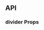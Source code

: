 ## API

### divider Props

<field-table :data="dividerProps"/>

<script setup>
import { ref } from 'vue';
const dividerProps = ref([
  {
    name: 'direction',
    desc: '分割线的方向，是水平还是竖直',
    type: "`'horizontal' | 'vertical'`",
    value: "`'horizontal'`",
  },
  {
    name: 'orientation',
    desc: '分割线文字的位置',
    type: "`'left' | 'center' | 'right'`",
    value: "`'center'`",
  },
  {
    name: 'type',
    desc: '分割线样式类型 (2.35.0+)',
    type: "`'solid' | 'dashed' | 'dotted' | 'double'`",
    value: '-',
  },
  {
    name: 'size',
    desc: '分割线宽度/高度 (2.35.0+)',
    type: '`number`',
    value: '-',
  },
  {
    name: 'margin',
    desc: '分割线上下 margin (垂直方向时为左右 margin) (2.35.0+)',
    type: '`number | string`',
    value: '-',
  },
]);
</script>

